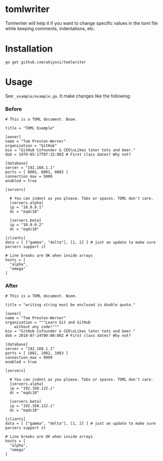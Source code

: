 # tomlwriter

Tomlwriter will help it if you want to change specific values in the toml file while keeping comments, indentations, etc. 

# Installation

```
go get github.com/akiyosi/tomlwriter
```

# Usage
See `_example/example.go`. It make changes like the following:

### Before

```
# This is a TOML document. Boom.

title = "TOML Example"

[owner]
name = "Tom Preston-Werner"
organization = "GitHub"
bio = "GitHub Cofounder & CEO\nLikes tater tots and beer."
dob = 1979-05-27T07:32:00Z # First class dates? Why not?

[database]
server = "192.168.1.1"
ports = [ 8001, 8001, 8002 ]
connection_max = 5000
enabled = true

[servers]

  # You can indent as you please. Tabs or spaces. TOML don't care.
  [servers.alpha]
  ip = "10.0.0.1"
  dc = "eqdc10"

  [servers.beta]
  ip = "10.0.0.2"
  dc = "eqdc10"

[clients]
data = [ ["gamma", "delta"], [1, 2] ] # just an update to make sure parsers support it

# Line breaks are OK when inside arrays
hosts = [
  "alpha",
  "omega"
]
```


### After
```
# This is a TOML document. Boom.

title = "writing string must be enclosed in double quote."

[owner]
name = "Tom Preston-Werner"
organization = """Learn Git and GitHub
    without any code!"""
bio = "GitHub Cofounder & CEO\nLikes tater tots and beer."
dob = 2018-07-24T00:00:00Z # First class dates? Why not?

[database]
server = "192.168.1.1"
ports = [ 1081, 1082, 1083 ]
connection_max = 9999
enabled = true

[servers]

  # You can indent as you please. Tabs or spaces. TOML don't care.
  [servers.alpha]
  ip = "192.168.122.i"
  dc = "eqdc10"

  [servers.beta]
  ip = "192.168.122.i"
  dc = "eqdc10"

[clients]
data = [ ["gamma", "delta"], [1, 2] ] # just an update to make sure parsers support it

# Line breaks are OK when inside arrays
hosts = [
  "alpha",
  "omega"
]
```
